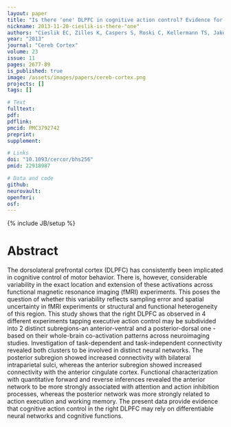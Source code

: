 ```yaml
---
layout: paper
title: "Is there 'one' DLPFC in cognitive action control? Evidence for heterogeneity from co-activation-based parcellation."
nickname: 2013-11-20-cieslik-is-there-"one"
authors: "Cieslik EC, Zilles K, Caspers S, Roski C, Kellermann TS, Jakobs O, Langner R, Laird AR, Fox PT, Eickhoff SB"
year: "2013"
journal: "Cereb Cortex"
volume: 23
issue: 11
pages: 2677-89
is_published: true
image: /assets/images/papers/cereb-cortex.png
projects: []
tags: []

# Text
fulltext:
pdf:
pdflink:
pmcid: PMC3792742
preprint:
supplement:

# Links
doi: "10.1093/cercor/bhs256"
pmid: 22918987

# Data and code
github:
neurovault:
openfmri:
osf:
---
```

{% include JB/setup %}

# Abstract

The dorsolateral prefrontal cortex (DLPFC) has consistently been implicated in cognitive control of motor behavior. There is, however, considerable variability in the exact location and extension of these activations across functional magnetic resonance imaging (fMRI) experiments. This poses the question of whether this variability reflects sampling error and spatial uncertainty in fMRI experiments or structural and functional heterogeneity of this region. This study shows that the right DLPFC as observed in 4 different experiments tapping executive action control may be subdivided into 2 distinct subregions-an anterior-ventral and a posterior-dorsal one -based on their whole-brain co-activation patterns across neuroimaging studies. Investigation of task-dependent and task-independent connectivity revealed both clusters to be involved in distinct neural networks. The posterior subregion showed increased connectivity with bilateral intraparietal sulci, whereas the anterior subregion showed increased connectivity with the anterior cingulate cortex. Functional characterization with quantitative forward and reverse inferences revealed the anterior network to be more strongly associated with attention and action inhibition processes, whereas the posterior network was more strongly related to action execution and working memory. The present data provide evidence that cognitive action control in the right DLPFC may rely on differentiable neural networks and cognitive functions.
